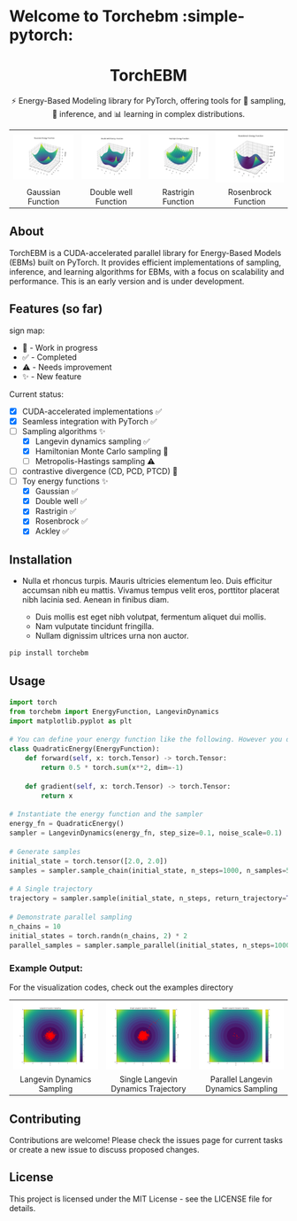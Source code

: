 # Welcome to Torchebm :simple-pytorch:
<h1 align="center">TorchEBM</h1>


<p align="center">⚡ Energy-Based Modeling library for PyTorch, offering tools for 🔬 sampling, 🧠 inference, and 📊 learning in complex distributions.</p>

<table align="center">
  <tr>
    <td><img src="assets/images/e_functions/gaussian.png" alt="Ackley" width="250"/></td>
    <td><img src="assets/images/e_functions/double_well.png" alt="double_well" width="250"/></td>
    <td><img src="assets/images/e_functions/rastrigin.png" alt="rastrigin" width="250"/></td>
    <td><img src="assets/images/e_functions/rosenbrock.png" alt="rosenbrock" width="250"/></td>
  </tr>
  <tr>
    <td align="center">Gaussian Function</td>
    <td align="center">Double well Function</td>
    <td align="center">Rastrigin Function</td>
    <td align="center">Rosenbrock Function</td>
  </tr>
</table>

## About

TorchEBM is a CUDA-accelerated parallel library for Energy-Based Models (EBMs) built on PyTorch. It provides efficient implementations of sampling, inference, and learning algorithms for EBMs, with a focus on scalability and performance.
This is an early version and is under development.
## Features (so far)

sign map:

- :construction: - Work in progress
- :white_check_mark: - Completed
- :warning: - Needs improvement
- :sparkles: - New feature

Current status:

- [x] CUDA-accelerated implementations :white_check_mark:
- [x] Seamless integration with PyTorch :white_check_mark:
- [ ] Sampling algorithms :sparkles:
    * [x] Langevin dynamics sampling :white_check_mark:
    * [x] Hamiltonian Monte Carlo sampling :construction:
    * [ ] Metropolis-Hastings sampling :warning:
- [ ] contrastive divergence (CD, PCD, PTCD) :construction:
- [ ] Toy energy functions :sparkles:
    * [x] Gaussian :white_check_mark:
    * [x] Double well :white_check_mark:
    * [x] Rastrigin :white_check_mark:
    * [x] Rosenbrock :white_check_mark:
    * [x] Ackley :white_check_mark:
## Installation

- Nulla et rhoncus turpis. Mauris ultricies elementum leo. Duis efficitur
  accumsan nibh eu mattis. Vivamus tempus velit eros, porttitor placerat nibh
  lacinia sed. Aenean in finibus diam.

    * Duis mollis est eget nibh volutpat, fermentum aliquet dui mollis.
    * Nam vulputate tincidunt fringilla.
    * Nullam dignissim ultrices urna non auctor.


```bash
pip install torchebm
```

## Usage
```python
import torch
from torchebm import EnergyFunction, LangevinDynamics
import matplotlib.pyplot as plt

# You can define your energy function like the following. However you don't need to implement the gradient and it is already automated, but for the sake of the example, we'll include it.
class QuadraticEnergy(EnergyFunction):
    def forward(self, x: torch.Tensor) -> torch.Tensor:
        return 0.5 * torch.sum(x**2, dim=-1)
    
    def gradient(self, x: torch.Tensor) -> torch.Tensor:
        return x

# Instantiate the energy function and the sampler
energy_fn = QuadraticEnergy()
sampler = LangevinDynamics(energy_fn, step_size=0.1, noise_scale=0.1)

# Generate samples
initial_state = torch.tensor([2.0, 2.0])
samples = sampler.sample_chain(initial_state, n_steps=1000, n_samples=500)

# A Single trajectory
trajectory = sampler.sample(initial_state, n_steps, return_trajectory=True)

# Demonstrate parallel sampling
n_chains = 10
initial_states = torch.randn(n_chains, 2) * 2
parallel_samples = sampler.sample_parallel(initial_states, n_steps=1000)
```
### Example Output:
For the visualization codes, check out the examples directory
<table>
  <tr>
    <td><img src="assets/images/sampling.jpg" alt="Langevin Dynamics Sampling" width="250"/></td>
    <td><img src="assets/images/trajectory.jpg" alt="Single Langevin Dynamics Trajectory" width="250"/></td>
    <td><img src="assets/images/parallel.jpg" alt="Parallel Langevin Dynamics Sampling" width="250"/></td>
  </tr>
  <tr>
    <td align="center">Langevin Dynamics Sampling</td>
    <td align="center">Single Langevin Dynamics Trajectory</td>
    <td align="center">Parallel Langevin Dynamics Sampling</td>
  </tr>
</table>

## Contributing
Contributions are welcome! Please check the issues page for current tasks or create a new issue to discuss proposed changes.

## License
This project is licensed under the MIT License - see the LICENSE file for details.

